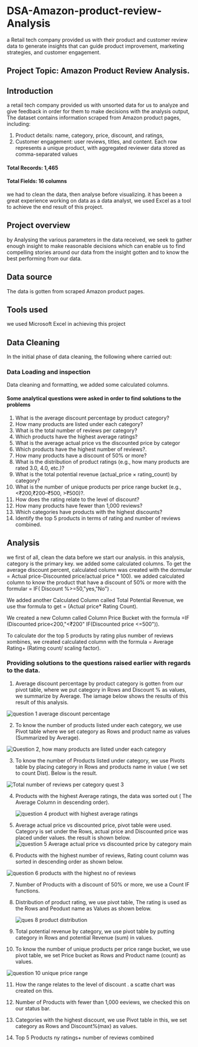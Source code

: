 # DSA-Amazon-product-review-Analysis
a Retail tech company provided us with their product and customer review data to generate insights that can guide product improvement, marketing strategies, and customer engagement.
## Project Topic: Amazon Product Review Analysis.
## Introduction 
a  retail tech company provided us with unsorted data for us to analyze and give feedback in order for them to make decisions with the analysis output, The dataset contains information scraped from Amazon product pages, including: 
   1. Product details: name, category, price, discount, and ratings, 
   2. Customer engagement: user reviews, titles, and content. 
     Each row represents a unique product, with aggregated reviewer data 
stored as comma-separated values 
#### Total Records: 1,465 
#### Total Fields: 16 columns 
     
we had to clean the data, then analyse before visualizing. it has beeen a great experience working on data as a data analyst, we used Excel as a tool to achieve the end result of this project.  

## Project overview
by Analysing the various parameters in the data received, we seek to gather enough insight to make reasonable decisions which can enable us to find compelling stories around our data from the insight gotten and to know the best performing from our data.
## Data source
The data is gotten from scraped Amazon product pages. 

## Tools used
we used Microsoft Excel in achieving this project

## Data Cleaning
In the initial phase of data cleaning, the following where carried out:
### Data Loading and inspection
Data cleaning and formatting, we added some calculated columns.

#### Some analytical questions were asked in order to find solutions to the problems 
1. What is the average discount percentage by product category?
2. How many products are listed under each category?
3. What is the total number of reviews per category?
4. Which products have the highest average ratings?
5. What is the average actual price vs the discounted price by categor
6. Which products have the highest number of reviews?.
7. How many products have a discount of 50% or more?
8. What is the distribution of product ratings (e.g., how many products are rated 3.0,
4.0, etc.)?
9. What is the total potential revenue (actual_price × rating_count) by category?
10. What is the number of unique products per price range bucket (e.g., <₹200,₹200–₹500, >₹500)?.
1. How does the rating relate to the level of discount?
12. How many products have fewer than 1,000 reviews?
13. Which categories have products with the highest discounts?
14. Identify the top 5 products in terms of rating and number of reviews combined.

## Analysis

we first of all, clean the data before we start our analysis.
in this analysis, category is the primary key. we added some calculated columns. 
To get the average discount percent, calculated column was created with the dormular = Actual price-Discounted price/actual price * 100). 
we added calculated column to know the product that have a discount of 50% or more with the formular
= IF( Discount %>=50,"yes,"No") .

We added another Calculated Column called Total Potential Revenue, we use thw formula to get = (Actual price* Rating Count). 

We created a new Column called Column Price Bucket with the formula =IF (Discounted price<200,"<₹200"
IF(Discounted price <=500")).

To calculate dor the top 5 products by rating plus number of reviews xombines, we created calculated column with the formula = Average Rating+ (Ratimg count/ scaling factor).

### Providing solutions to the questions raised earlier with regards to the data.
1. Average discount percentage by product category is gotten from our pivot table, where we put category in Rows and Discount % as values, we summarize by Average. The iamage below shows the results of this result of this analysis.

![question 1 average discount percentage](https://github.com/user-attachments/assets/a96f93a5-92ef-4f87-821f-7fb19973e4a2)

2.  To know the number of products listed under each category, we use Pivot table where we set category as Rows and product name as values (Summarized by Average).

![Question 2, how many products are listed under each category](https://github.com/user-attachments/assets/252899e3-3437-4ed6-910c-7a8896d85a8a)


3. To know the number of Products listed under category, we use Pivots table by placing category in Rows and products name in value ( we set to count Dist). Below is the result.

![Total number of reviews per category quest 3](https://github.com/user-attachments/assets/53b50378-5b16-4901-a2d6-8c12c561a211)


4. Products with the highest Average ratings, the data was sorted out ( The Average Column in descending order).

   ![question 4 product with highest average ratings](https://github.com/user-attachments/assets/6071143c-5fb6-4a8e-b5a6-1ea2c9b60f71)

5. Average actual price vs discounted price, pivot table were used. Category is set under the Rows, actual price and Discounted price was placed under values. the result is shown below.
   ![question 5 Average actual price vs discounted price by category main](https://github.com/user-attachments/assets/694f5766-fcf7-4e18-b450-40b1465b82ae)


6. Products with the highest number of reviews, Rating count column was sorted in descending order as shown below.

![question 6 products with the highest no of reviews](https://github.com/user-attachments/assets/a90f39a6-c977-4fdb-bee6-6cc3c34ff588)

7. Number of Products with a discount of 50% or more, we use a Count IF functions.
   

8. Distribution of product rating, we use pivot table, The rating is used as the Rows and Peoduxt name as Values as shown below.

   ![ques 8 product distribution](https://github.com/user-attachments/assets/c8bfd57b-69df-4e6b-9fb7-6222e4cdba2b)


9. Total potential revenue by category, we use pivot table by putting category in Rows and potential Revenue (sum) in values.
   

10. To know the number of unique products per price range bucket, we use pivot table, we set Price bucket as Rows and Product name (count) as values.
   
![question 10 unique price range](https://github.com/user-attachments/assets/d801782b-cbb9-4baa-b4a2-07aa8b0b563a)

11. How the range relates to the level of discount . a scatte chart was created on this.

12. Number of Products with fewer than 1,000 eeviews, we checked this on our status bar.

13. Categories with the highest discount, we use Pivot table in this, we set category as Rows and Discount%(max) as values.

14. Top 5 Products ny ratings+ number of reviews combined





